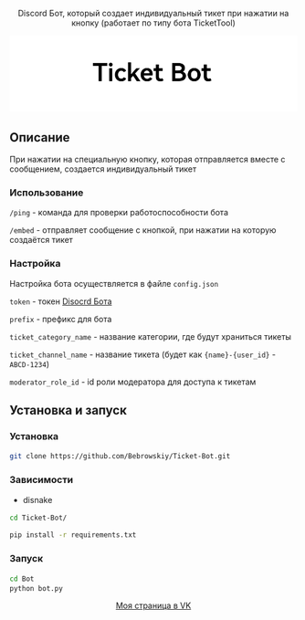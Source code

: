 <p align="center">Discord Бот, который создает индивидуальный тикет при нажатии на кнопку (работает по типу бота TicketTool)</p>


<p align="center"><img alt="image" src="pictures/image.png" /></p>

## Описание
При нажатии на специальную кнопку, которая отправляется вместе с сообщением, создается индивидуальный тикет

### Использование
`/ping` - команда для проверки работоспособности бота

`/embed` - отправляет сообщение с кнопкой, при нажатии на которую создаётся тикет

### Настройка

Настройка бота осуществляется в файле `config.json`

`token` - токен [Disocrd Бота](https://discord.com/developers/applications/)

`prefix` -  префикс для бота

`ticket_category_name` - название категории, где будут храниться тикеты

`ticket_channel_name` - название тикета (будет как `{name}-{user_id}` - `ABCD-1234`)

`moderator_role_id` - id роли модератора для доступа к тикетам

## Установка и запуск

### Установка

```bash
git clone https://github.com/Bebrowskiy/Ticket-Bot.git
```

### Зависимости

- disnake

```bash
cd Ticket-Bot/
```

```bash
pip install -r requirements.txt
```

### Запуск

```bash
cd Bot
python bot.py
```

<p align="center"> <a href="https://vk.com/bebrow2021">Моя страница в VK</a></p>
